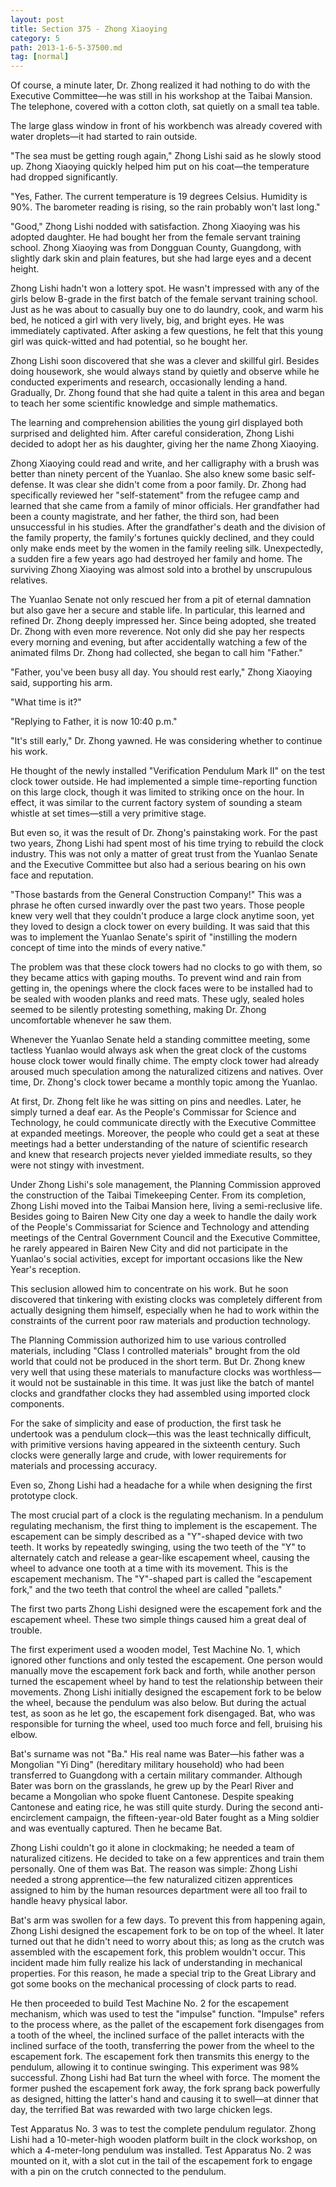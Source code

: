 ```yaml
---
layout: post
title: Section 375 - Zhong Xiaoying
category: 5
path: 2013-1-6-5-37500.md
tag: [normal]
---
```


Of course, a minute later, Dr. Zhong realized it had nothing to do with the Executive Committee—he was still in his workshop at the Taibai Mansion. The telephone, covered with a cotton cloth, sat quietly on a small tea table.

The large glass window in front of his workbench was already covered with water droplets—it had started to rain outside.

"The sea must be getting rough again," Zhong Lishi said as he slowly stood up. Zhong Xiaoying quickly helped him put on his coat—the temperature had dropped significantly.

"Yes, Father. The current temperature is 19 degrees Celsius. Humidity is 90%. The barometer reading is rising, so the rain probably won't last long."

"Good," Zhong Lishi nodded with satisfaction. Zhong Xiaoying was his adopted daughter. He had bought her from the female servant training school. Zhong Xiaoying was from Dongguan County, Guangdong, with slightly dark skin and plain features, but she had large eyes and a decent height.

Zhong Lishi hadn't won a lottery spot. He wasn't impressed with any of the girls below B-grade in the first batch of the female servant training school. Just as he was about to casually buy one to do laundry, cook, and warm his bed, he noticed a girl with very lively, big, and bright eyes. He was immediately captivated. After asking a few questions, he felt that this young girl was quick-witted and had potential, so he bought her.

Zhong Lishi soon discovered that she was a clever and skillful girl. Besides doing housework, she would always stand by quietly and observe while he conducted experiments and research, occasionally lending a hand. Gradually, Dr. Zhong found that she had quite a talent in this area and began to teach her some scientific knowledge and simple mathematics.

The learning and comprehension abilities the young girl displayed both surprised and delighted him. After careful consideration, Zhong Lishi decided to adopt her as his daughter, giving her the name Zhong Xiaoying.

Zhong Xiaoying could read and write, and her calligraphy with a brush was better than ninety percent of the Yuanlao. She also knew some basic self-defense. It was clear she didn't come from a poor family. Dr. Zhong had specifically reviewed her "self-statement" from the refugee camp and learned that she came from a family of minor officials. Her grandfather had been a county magistrate, and her father, the third son, had been unsuccessful in his studies. After the grandfather's death and the division of the family property, the family's fortunes quickly declined, and they could only make ends meet by the women in the family reeling silk. Unexpectedly, a sudden fire a few years ago had destroyed her family and home. The surviving Zhong Xiaoying was almost sold into a brothel by unscrupulous relatives.

The Yuanlao Senate not only rescued her from a pit of eternal damnation but also gave her a secure and stable life. In particular, this learned and refined Dr. Zhong deeply impressed her. Since being adopted, she treated Dr. Zhong with even more reverence. Not only did she pay her respects every morning and evening, but after accidentally watching a few of the animated films Dr. Zhong had collected, she began to call him "Father."

"Father, you've been busy all day. You should rest early," Zhong Xiaoying said, supporting his arm.

"What time is it?"

"Replying to Father, it is now 10:40 p.m."

"It's still early," Dr. Zhong yawned. He was considering whether to continue his work.

He thought of the newly installed "Verification Pendulum Mark II" on the test clock tower outside. He had implemented a simple time-reporting function on this large clock, though it was limited to striking once on the hour. In effect, it was similar to the current factory system of sounding a steam whistle at set times—still a very primitive stage.

But even so, it was the result of Dr. Zhong's painstaking work. For the past two years, Zhong Lishi had spent most of his time trying to rebuild the clock industry. This was not only a matter of great trust from the Yuanlao Senate and the Executive Committee but also had a serious bearing on his own face and reputation.

"Those bastards from the General Construction Company!" This was a phrase he often cursed inwardly over the past two years. Those people knew very well that they couldn't produce a large clock anytime soon, yet they loved to design a clock tower on every building. It was said that this was to implement the Yuanlao Senate's spirit of "instilling the modern concept of time into the minds of every native."

The problem was that these clock towers had no clocks to go with them, so they became attics with gaping mouths. To prevent wind and rain from getting in, the openings where the clock faces were to be installed had to be sealed with wooden planks and reed mats. These ugly, sealed holes seemed to be silently protesting something, making Dr. Zhong uncomfortable whenever he saw them.

Whenever the Yuanlao Senate held a standing committee meeting, some tactless Yuanlao would always ask when the great clock of the customs house clock tower would finally chime. The empty clock tower had already aroused much speculation among the naturalized citizens and natives. Over time, Dr. Zhong's clock tower became a monthly topic among the Yuanlao.

At first, Dr. Zhong felt like he was sitting on pins and needles. Later, he simply turned a deaf ear. As the People's Commissar for Science and Technology, he could communicate directly with the Executive Committee at expanded meetings. Moreover, the people who could get a seat at these meetings had a better understanding of the nature of scientific research and knew that research projects never yielded immediate results, so they were not stingy with investment.

Under Zhong Lishi's sole management, the Planning Commission approved the construction of the Taibai Timekeeping Center. From its completion, Zhong Lishi moved into the Taibai Mansion here, living a semi-reclusive life. Besides going to Bairen New City one day a week to handle the daily work of the People's Commissariat for Science and Technology and attending meetings of the Central Government Council and the Executive Committee, he rarely appeared in Bairen New City and did not participate in the Yuanlao's social activities, except for important occasions like the New Year's reception.

This seclusion allowed him to concentrate on his work. But he soon discovered that tinkering with existing clocks was completely different from actually designing them himself, especially when he had to work within the constraints of the current poor raw materials and production technology.

The Planning Commission authorized him to use various controlled materials, including "Class I controlled materials" brought from the old world that could not be produced in the short term. But Dr. Zhong knew very well that using these materials to manufacture clocks was worthless—it would not be sustainable in this time. It was just like the batch of mantel clocks and grandfather clocks they had assembled using imported clock components.

For the sake of simplicity and ease of production, the first task he undertook was a pendulum clock—this was the least technically difficult, with primitive versions having appeared in the sixteenth century. Such clocks were generally large and crude, with lower requirements for materials and processing accuracy.

Even so, Zhong Lishi had a headache for a while when designing the first prototype clock.

The most crucial part of a clock is the regulating mechanism. In a pendulum regulating mechanism, the first thing to implement is the escapement. The escapement can be simply described as a "Y"-shaped device with two teeth. It works by repeatedly swinging, using the two teeth of the "Y" to alternately catch and release a gear-like escapement wheel, causing the wheel to advance one tooth at a time with its movement. This is the escapement mechanism. The "Y"-shaped part is called the "escapement fork," and the two teeth that control the wheel are called "pallets."

The first two parts Zhong Lishi designed were the escapement fork and the escapement wheel. These two simple things caused him a great deal of trouble.

The first experiment used a wooden model, Test Machine No. 1, which ignored other functions and only tested the escapement. One person would manually move the escapement fork back and forth, while another person turned the escapement wheel by hand to test the relationship between their movements. Zhong Lishi initially designed the escapement fork to be below the wheel, because the pendulum was also below. But during the actual test, as soon as he let go, the escapement fork disengaged. Bat, who was responsible for turning the wheel, used too much force and fell, bruising his elbow.

Bat's surname was not "Ba." His real name was Bater—his father was a Mongolian "Yi Ding" (hereditary military household) who had been transferred to Guangdong with a certain military commander. Although Bater was born on the grasslands, he grew up by the Pearl River and became a Mongolian who spoke fluent Cantonese. Despite speaking Cantonese and eating rice, he was still quite sturdy. During the second anti-encirclement campaign, the fifteen-year-old Bater fought as a Ming soldier and was eventually captured. Then he became Bat.

Zhong Lishi couldn't go it alone in clockmaking; he needed a team of naturalized citizens. He decided to take on a few apprentices and train them personally. One of them was Bat. The reason was simple: Zhong Lishi needed a strong apprentice—the few naturalized citizen apprentices assigned to him by the human resources department were all too frail to handle heavy physical labor.

Bat's arm was swollen for a few days. To prevent this from happening again, Zhong Lishi designed the escapement fork to be on top of the wheel. It later turned out that he didn't need to worry about this; as long as the crutch was assembled with the escapement fork, this problem wouldn't occur. This incident made him fully realize his lack of understanding in mechanical properties. For this reason, he made a special trip to the Great Library and got some books on the mechanical processing of clock parts to read.

He then proceeded to build Test Machine No. 2 for the escapement mechanism, which was used to test the "impulse" function. "Impulse" refers to the process where, as the pallet of the escapement fork disengages from a tooth of the wheel, the inclined surface of the pallet interacts with the inclined surface of the tooth, transferring the power from the wheel to the escapement fork. The escapement fork then transmits this energy to the pendulum, allowing it to continue swinging. This experiment was 98% successful. Zhong Lishi had Bat turn the wheel with force. The moment the former pushed the escapement fork away, the fork sprang back powerfully as designed, hitting the latter's hand and causing it to swell—at dinner that day, the terrified Bat was rewarded with two large chicken legs.

Test Apparatus No. 3 was to test the complete pendulum regulator. Zhong Lishi had a 10-meter-high wooden platform built in the clock workshop, on which a 4-meter-long pendulum was installed. Test Apparatus No. 2 was mounted on it, with a slot cut in the tail of the escapement fork to engage with a pin on the crutch connected to the pendulum.